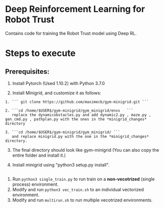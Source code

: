 
# Deep Reinforcement Learning for Robot Trust

Contains code for training the Robot Trust model using Deep RL.

# Steps to execute
## Prerequisites:

  1. Install Pytorch (Used 1.10.2) with Python 3.7.0

  2. Install Minigrid, and customize it as follows:
  
    1. ``` git clone https://github.com/maximecb/gym-minigrid.git ```

    2. ```cd /home/$USER$/gym-minigrid/gym_minigrid/envs   ``` 
       replace the dynamicobstacles.py and add dynamic2.py , maze.py , gen_cmd.py , pathplan.py with the ones in the *minigrid_changes* directory

    3. ```cd /home/$USER$/gym-minigrid/gym_minigrid/ ``` 
       and replace minigrid.py with the one in the *minigrid_changes* directory.
  
  3. The final directory should look like gym-minigrid (You can also copy the entire folder and install it.)

  3. Install minigrid using "python3 setup.py install".

##
  1. Run ``python3 single_train.py`` to run train on a **non-vecotrized** (single process) environment.
  2. Modify and run ``python3 vec_train.sh`` to an individual vectorized environment.
  3. Modify and run ``multirun.sh`` to run multiple vecotrized environments.
